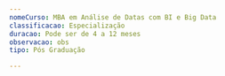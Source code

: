 ```yaml
---
nomeCurso: MBA em Análise de Datas com BI e Big Data
classificacao: Especialização
duracao: Pode ser de 4 a 12 meses
observacao: obs
tipo: Pós Graduação

---
```


